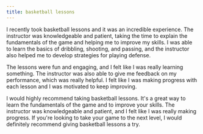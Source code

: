```yaml
---
title: basketball lessons
---
```


I recently took basketball lessons and it was an incredible experience. The instructor was knowledgeable and patient, taking the time to explain the fundamentals of the game and helping me to improve my skills. I was able to learn the basics of dribbling, shooting, and passing, and the instructor also helped me to develop strategies for playing defense.

The lessons were fun and engaging, and I felt like I was really learning something. The instructor was also able to give me feedback on my performance, which was really helpful. I felt like I was making progress with each lesson and I was motivated to keep improving.

I would highly recommend taking basketball lessons. It's a great way to learn the fundamentals of the game and to improve your skills. The instructor was knowledgeable and patient, and I felt like I was really making progress. If you're looking to take your game to the next level, I would definitely recommend giving basketball lessons a try.